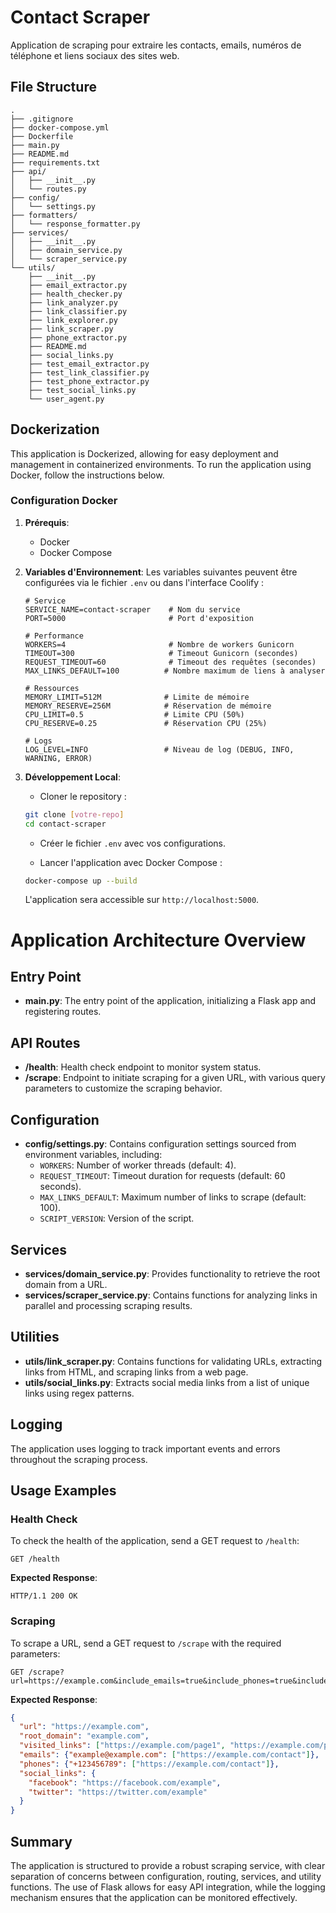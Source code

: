 # Contact Scraper

Application de scraping pour extraire les contacts, emails, numéros de téléphone et liens sociaux des sites web.

## File Structure
```
.
├── .gitignore
├── docker-compose.yml
├── Dockerfile
├── main.py
├── README.md
├── requirements.txt
├── api/
│   ├── __init__.py
│   └── routes.py
├── config/
│   └── settings.py
├── formatters/
│   └── response_formatter.py
├── services/
│   ├── __init__.py
│   ├── domain_service.py
│   └── scraper_service.py
└── utils/
    ├── __init__.py
    ├── email_extractor.py
    ├── health_checker.py
    ├── link_analyzer.py
    ├── link_classifier.py
    ├── link_explorer.py
    ├── link_scraper.py
    ├── phone_extractor.py
    ├── README.md
    ├── social_links.py
    ├── test_email_extractor.py
    ├── test_link_classifier.py
    ├── test_phone_extractor.py
    ├── test_social_links.py
    └── user_agent.py
```

## Dockerization
This application is Dockerized, allowing for easy deployment and management in containerized environments. To run the application using Docker, follow the instructions below.

### Configuration Docker

1. **Prérequis**:
   - Docker
   - Docker Compose

2. **Variables d'Environnement**:
   Les variables suivantes peuvent être configurées via le fichier `.env` ou dans l'interface Coolify :
   ```env
   # Service
   SERVICE_NAME=contact-scraper    # Nom du service
   PORT=5000                       # Port d'exposition

   # Performance
   WORKERS=4                       # Nombre de workers Gunicorn
   TIMEOUT=300                     # Timeout Gunicorn (secondes)
   REQUEST_TIMEOUT=60              # Timeout des requêtes (secondes)
   MAX_LINKS_DEFAULT=100          # Nombre maximum de liens à analyser

   # Ressources
   MEMORY_LIMIT=512M              # Limite de mémoire
   MEMORY_RESERVE=256M            # Réservation de mémoire
   CPU_LIMIT=0.5                  # Limite CPU (50%)
   CPU_RESERVE=0.25               # Réservation CPU (25%)

   # Logs
   LOG_LEVEL=INFO                 # Niveau de log (DEBUG, INFO, WARNING, ERROR)
   ```

3. **Développement Local**:
   - Cloner le repository :
   ```bash
   git clone [votre-repo]
   cd contact-scraper
   ```

   - Créer le fichier `.env` avec vos configurations.

   - Lancer l'application avec Docker Compose :
   ```bash
   docker-compose up --build
   ```

   L'application sera accessible sur `http://localhost:5000`.

# Application Architecture Overview

## Entry Point
- **main.py**: The entry point of the application, initializing a Flask app and registering routes.

## API Routes
- **/health**: Health check endpoint to monitor system status.
- **/scrape**: Endpoint to initiate scraping for a given URL, with various query parameters to customize the scraping behavior.

## Configuration
- **config/settings.py**: Contains configuration settings sourced from environment variables, including:
  - `WORKERS`: Number of worker threads (default: 4).
  - `REQUEST_TIMEOUT`: Timeout duration for requests (default: 60 seconds).
  - `MAX_LINKS_DEFAULT`: Maximum number of links to scrape (default: 100).
  - `SCRIPT_VERSION`: Version of the script.

## Services
- **services/domain_service.py**: Provides functionality to retrieve the root domain from a URL.
- **services/scraper_service.py**: Contains functions for analyzing links in parallel and processing scraping results.

## Utilities
- **utils/link_scraper.py**: Contains functions for validating URLs, extracting links from HTML, and scraping links from a web page.
- **utils/social_links.py**: Extracts social media links from a list of unique links using regex patterns.

## Logging
The application uses logging to track important events and errors throughout the scraping process.

## Usage Examples

### Health Check
To check the health of the application, send a GET request to `/health`:
```
GET /health
```
**Expected Response**:
```
HTTP/1.1 200 OK
```

### Scraping
To scrape a URL, send a GET request to `/scrape` with the required parameters:
```
GET /scrape?url=https://example.com&include_emails=true&include_phones=true&include_social_links=true&max_link=100
```
**Expected Response**:
```json
{
  "url": "https://example.com",
  "root_domain": "example.com",
  "visited_links": ["https://example.com/page1", "https://example.com/page2"],
  "emails": {"example@example.com": ["https://example.com/contact"]},
  "phones": {"+123456789": ["https://example.com/contact"]},
  "social_links": {
    "facebook": "https://facebook.com/example",
    "twitter": "https://twitter.com/example"
  }
}
```

## Summary
The application is structured to provide a robust scraping service, with clear separation of concerns between configuration, routing, services, and utility functions. The use of Flask allows for easy API integration, while the logging mechanism ensures that the application can be monitored effectively.